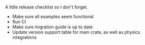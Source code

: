 A little release checklist so I don't forget.
- Make sure all examples seem functional
- Run CI
- Make sure migration guide is up to date
- Update version support table for main crate, as well as physics integrations
